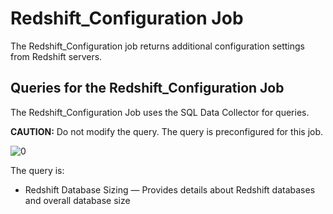 # Redshift_Configuration Job

The Redshift_Configuration job returns additional configuration settings from Redshift servers.

## Queries for the Redshift_Configuration Job

The Redshift_Configuration Job uses the SQL Data Collector for queries.

**CAUTION:** Do not modify the query. The query is preconfigured for this job.

![0](/img/product_docs/accessanalyzer/solutions/databases/redshift/collection/0.collectionconfiguration.webp)

The query is:

- Redshift Database Sizing — Provides details about Redshift databases and overall database size
